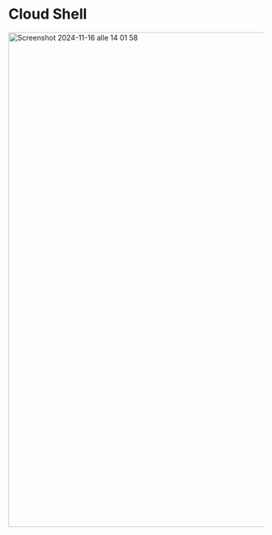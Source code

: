 


# Cloud Shell


<img width="975" alt="Screenshot 2024-11-16 alle 14 01 58" src="https://github.com/user-attachments/assets/78a7c25f-4ef8-4994-814e-99aded921c8b">


